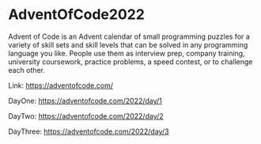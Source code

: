 # AdventOfCode2022
Advent of Code is an Advent calendar of small programming puzzles for a variety of skill sets and skill levels that can be solved in any programming language you like. People use them as interview prep, company training, university coursework, practice problems, a speed contest, or to challenge each other.

Link: https://adventofcode.com/

DayOne: https://adventofcode.com/2022/day/1

DayTwo: https://adventofcode.com/2022/day/2

DayThree: https://adventofcode.com/2022/day/3